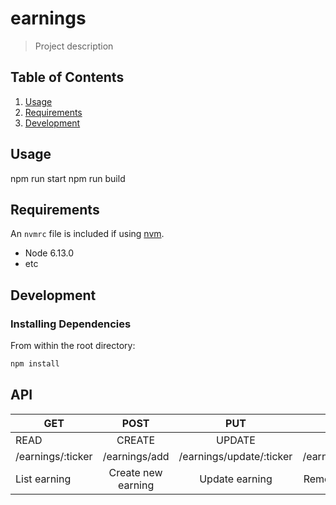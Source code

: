 # earnings

> Project description

## Table of Contents

1. [Usage](#Usage)
1. [Requirements](#requirements)
1. [Development](#development)

## Usage

npm run start
npm run build

## Requirements

An `nvmrc` file is included if using [nvm](https://github.com/creationix/nvm).

- Node 6.13.0
- etc

## Development

### Installing Dependencies

From within the root directory:

```sh
npm install
```
## API

|        GET        |        POST        |           PUT            |       DELETE      |
| ------------------|:------------------:|:------------------------:| -----------------:|
| READ              | CREATE             | UPDATE                   | DELETE            |
| /earnings/:ticker | /earnings/add      | /earnings/update/:ticker | /earnings/:ticker |
| List earning      | Create new earning | Update earning           | Remove earning    |
